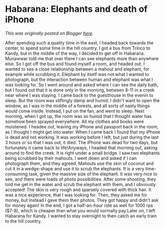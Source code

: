 # Habarana: Elephants and death of iPhone

*This was originally posted on Blogger [here](https://photopensieve.blogspot.com/2012/02/habarana-elephants-and-death-of-iphone.html)*.

After spending such a quality time in the east, I headed back towards the center, to spend some time in the hill country. I got a bus from Trinco to Kandy, but in the middle of the way, I decided to get off in Habarana. Munawwar told me that over there I can see elephants more than anywhere else. So I got off the bus and found myself a room, and headed out. I wanted to see a close relationship between a mahout and elephant, for example while scrubbing it. Elephant by itself was not what I wanted to photograph, but the interaction between human and elephant was what I was looking for. So I went around and asked where I can see the daily bath, but I found out that it is done only in the morning, between 8-11 in a creek near where I was staying. I came back to the guesthouse in the evenin to sleep. But the room was stiflingly damp and humid. I didn't want to open the window, as I was in the middle of a forests, and all sorts of nasty things would come inside. Instead, I put on the fan, and went to sleep. Next morning, when I got up, the room was so humid that I thought water has somehow been sprayed everywhere. All my clothes and books were moistened. I headee out, leaving my iPhone and passport back in the room, as I thought I might get into water. When I came back I found that my iPhone is dead and not working. It was working before I left, but just during the last 3 hours or so that I was out, it died. The iPhone was dead for two days, but fortunately it came back to life!Anyways, I headed that morning out, asking around to find the creek. It is right under a small bridge. I saw two elephants being scrubbed by their mahouts. I went down and asked if I can photograph them, and they agreed. Mahouts use the skin of coconut and cut it in a wedge-shape and use it to scrub the elephants. It is a very time-consuming task, given the massive size of the elephant. It was very nice to see, and there were loads of photo possibilities. After some shooting, they told me get in the water and scrub the elephant with them, and I obviously accepted! The skin is very rough and sparsely covered with thick hair. It was a nice experience, that I was looking for. Then, they asked me for money, but instead I gave them their photos. They got happy and didn't ask for money again! In the end, I got a half-an-hour ride as well for 1000 rps ($7-8), which is cheaper than what you would normally pay.Later on, I left Habarana for Kandy. I wanted to stay overnight to then catch an early train to the hill country.